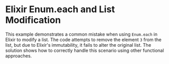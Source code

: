 # Elixir Enum.each and List Modification

This example demonstrates a common mistake when using `Enum.each` in Elixir to modify a list.  The code attempts to remove the element `3` from the list, but due to Elixir's immutability, it fails to alter the original list. The solution shows how to correctly handle this scenario using other functional approaches.